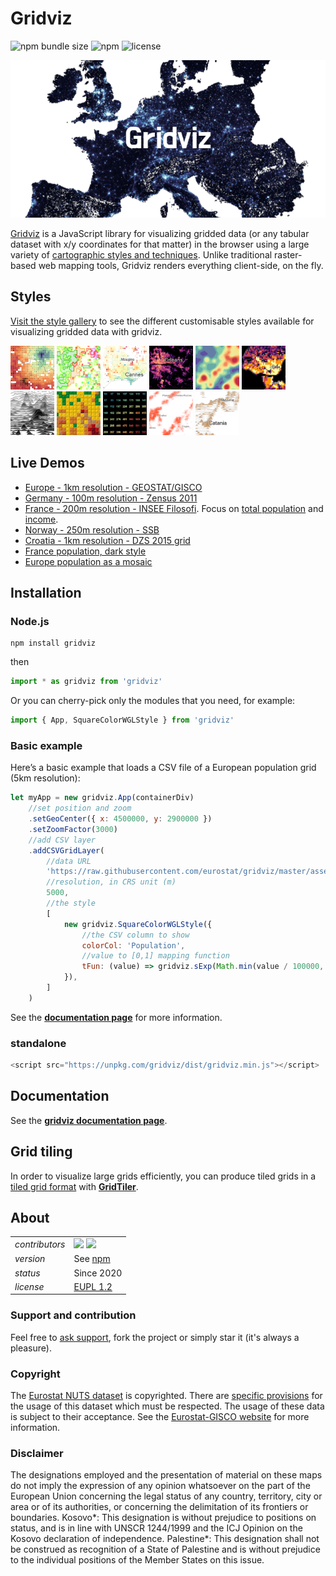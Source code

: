# Gridviz

![npm bundle size](https://img.shields.io/bundlephobia/minzip/gridviz)
![npm](https://img.shields.io/npm/v/gridviz)
![license](https://img.shields.io/badge/license-EUPL-success)

<p align="center">
    <img src="docs/img/banner.png">
</p>


[Gridviz](https://github.com/eurostat/gridviz/) is a JavaScript library for visualizing gridded data (or any tabular dataset with x/y coordinates for that matter) in the browser using a large variety of [cartographic styles and techniques](https://eurostat.github.io/gridviz/docs/reference). Unlike traditional raster-based web mapping tools, Gridviz renders everything client-side, on the fly.

## Styles

[Visit the style gallery](https://github.com/eurostat/gridviz/blob/master/docs/gallery.md) to see the different customisable styles available for visualizing gridded data with gridviz.


[<img src="docs/img/overviews/ov_accessibility.png" width="70" height="70">](https://eurostat.github.io/gridviz/docs/reference#shapecolorsize-style)
[<img src="docs/img/overviews/ov_side_cat.png" width="70" height="70">](https://eurostat.github.io/gridviz/docs/reference#side-category-style)
[<img src="docs/img/overviews/ov_age_balance.png" width="70" height="70">](https://eurostat.github.io/gridviz/docs/reference#shapecolorsize-style)
[<img src="docs/img/overviews/ov_dark.png" width="70" height="70">](https://eurostat.github.io/gridviz/docs/reference#square-color-webgl-style)
[<img src="docs/img/overviews/ov_kersmoo.png" width="70" height="70">](https://eurostat.github.io/gridviz/docs/reference#kernel-smoothing)
[<img src="docs/img/overviews/ov_tanaka_dark.png" width="70" height="70">](https://eurostat.github.io/gridviz/docs/reference#tanaka-style)
[<img src="docs/img/overviews/ov_joyplot_shade.png" width="70" height="70">](https://eurostat.github.io/gridviz/docs/reference#joyplot-style)
[<img src="docs/img/overviews/ov_lego.png" width="70" height="70">](https://eurostat.github.io/gridviz/docs/reference#lego-style)
[<img src="docs/img/overviews/ov_text_elevation.png" width="70" height="70">](https://eurostat.github.io/gridviz/docs/reference#text-style)
[<img src="docs/img/overviews/ov_dotdensity.png" width="70" height="70">](https://eurostat.github.io/gridviz/docs/reference#dot-density-style)
[<img src="docs/img/overviews/ov_joyplot.png" width="70" height="70">](https://eurostat.github.io/gridviz/docs/reference#joyplot-style)


## Live Demos

-   [Europe - 1km resolution - GEOSTAT/GISCO](https://eurostat.github.io/gridviz/examples/EUR.html)
-   [Germany - 100m resolution - Zensus 2011](https://eurostat.github.io/gridviz/examples/DE.html)
-   [France - 200m resolution - INSEE Filosofi](https://eurostat.github.io/gridviz/examples/FR.html). Focus on [total population](https://eurostat.github.io/gridviz/examples/FR_pop.html) and [income](https://eurostat.github.io/gridviz/examples/FR_income.html).
-   [Norway - 250m resolution - SSB](https://eurostat.github.io/gridviz/examples/NO.html)
-   [Croatia - 1km resolution - DZS 2015 grid](https://eurostat.github.io/gridviz/examples/HR.html)
-   [France population, dark style](https://eurostat.github.io/gridviz/examples/styles/squarecolorwgl_dark.html)
-   [Europe population as a mosaic](https://eurostat.github.io/gridviz/examples/styles/mosaic_full.html)

## Installation

### Node.js

```Shell
npm install gridviz
```

then

```javascript
import * as gridviz from 'gridviz'
```

Or you can cherry-pick only the modules that you need, for example:

```javascript
import { App, SquareColorWGLStyle } from 'gridviz'
```

### Basic example

Here’s a basic example that loads a CSV file of a European population grid (5km resolution):

```javascript
let myApp = new gridviz.App(containerDiv)
    //set position and zoom
    .setGeoCenter({ x: 4500000, y: 2900000 })
    .setZoomFactor(3000)
    //add CSV layer
    .addCSVGridLayer(
        //data URL
        'https://raw.githubusercontent.com/eurostat/gridviz/master/assets/csv/Europe/pop_2018_5km.csv',
        //resolution, in CRS unit (m)
        5000,
        //the style
        [
            new gridviz.SquareColorWGLStyle({
                //the CSV column to show
                colorCol: 'Population',
                //value to [0,1] mapping function
                tFun: (value) => gridviz.sExp(Math.min(value / 100000, 1), -15),
            }),
        ]
    )
```

See the **[documentation page](https://eurostat.github.io/gridviz/docs/reference)** for more information.

### standalone

```javascript
<script src="https://unpkg.com/gridviz/dist/gridviz.min.js"></script>
```

## Documentation

See the **[gridviz documentation page](https://github.com/eurostat/gridviz/blob/master/docs/reference.md)**.

## Grid tiling

In order to visualize large grids efficiently, you can produce tiled grids in a [tiled grid format](https://eurostat.github.io/gridviz/docs/tiledformat) with **[GridTiler](https://github.com/eurostat/gridtiler)**.

## About

|                |                                                                                                                                                                                       |
| -------------- | ------------------------------------------------------------------------------------------------------------------------------------------------------------------------------------- |
| _contributors_ | [<img src="https://github.com/jgaffuri.png" height="40" />](https://github.com/jgaffuri) [<img src="https://github.com/JoeWDavies.png" height="40" />](https://github.com/JoeWDavies) |
| _version_      | See [npm](https://www.npmjs.com/package/gridviz?activeTab=versions)                                                                                                                   |
| _status_       | Since 2020                                                                                                                                                                            |
| _license_      | [EUPL 1.2](LICENSE)                                                                                                                                                                   |

### Support and contribution

Feel free to [ask support](https://github.com/eurostat/gridviz/issues/new), fork the project or simply star it (it's always a pleasure).

### Copyright

The [Eurostat NUTS dataset](http://ec.europa.eu/eurostat/web/nuts/overview) is copyrighted. There are [specific provisions](https://ec.europa.eu/eurostat/web/gisco/geodata/reference-data/administrative-units-statistical-units) for the usage of this dataset which must be respected. The usage of these data is subject to their acceptance. See the [Eurostat-GISCO website](http://ec.europa.eu/eurostat/web/gisco/geodata/reference-data/administrative-units-statistical-units/nuts) for more information.

### Disclaimer

The designations employed and the presentation of material on these maps do not imply the expression of any opinion whatsoever on the part of the European Union concerning the legal status of any country, territory, city or area or of its authorities, or concerning the delimitation of its frontiers or boundaries. Kosovo*: This designation is without prejudice to positions on status, and is in line with UNSCR 1244/1999 and the ICJ Opinion on the Kosovo declaration of independence. Palestine*: This designation shall not be construed as recognition of a State of Palestine and is without prejudice to the individual positions of the Member States on this issue.
